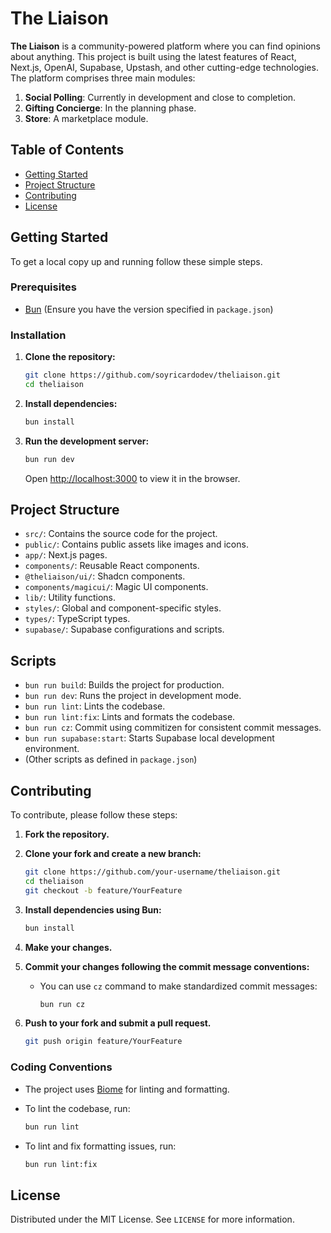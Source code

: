 # The Liaison

**The Liaison** is a community-powered platform where you can find opinions about anything. This project is built using the latest features of React, Next.js, OpenAI, Supabase, Upstash, and other cutting-edge technologies. The platform comprises three main modules:

1. **Social Polling**: Currently in development and close to completion.
2. **Gifting Concierge**: In the planning phase.
3. **Store**: A marketplace module.

## Table of Contents

- [Getting Started](#getting-started)
- [Project Structure](#project-structure)
- [Contributing](#contributing)
- [License](#license)

## Getting Started

To get a local copy up and running follow these simple steps.

### Prerequisites

- [Bun](https://bun.sh/) (Ensure you have the version specified in `package.json`)

### Installation

1. **Clone the repository:**

   ```bash
   git clone https://github.com/soyricardodev/theliaison.git
   cd theliaison
   ```

2. **Install dependencies:**

   ```bash
   bun install
   ```

3. **Run the development server:**

   ```bash
   bun run dev
   ```

   Open [http://localhost:3000](http://localhost:3000) to view it in the browser.

## Project Structure

- `src/`: Contains the source code for the project.
- `public/`: Contains public assets like images and icons.
- `app/`: Next.js pages.
- `components/`: Reusable React components.
- `@theliaison/ui/`: Shadcn components.
- `components/magicui/`: Magic UI components.
- `lib/`: Utility functions.
- `styles/`: Global and component-specific styles.
- `types/`: TypeScript types.
- `supabase/`: Supabase configurations and scripts.

## Scripts

- `bun run build`: Builds the project for production.
- `bun run dev`: Runs the project in development mode.
- `bun run lint`: Lints the codebase.
- `bun run lint:fix`: Lints and formats the codebase.
- `bun run cz`: Commit using commitizen for consistent commit messages.
- `bun run supabase:start`: Starts Supabase local development environment.
- (Other scripts as defined in `package.json`)

## Contributing

To contribute, please follow these steps:

1. **Fork the repository.**

2. **Clone your fork and create a new branch:**

   ```bash
   git clone https://github.com/your-username/theliaison.git
   cd theliaison
   git checkout -b feature/YourFeature
   ```

3. **Install dependencies using Bun:**

   ```bash
   bun install
   ```

4. **Make your changes.**

5. **Commit your changes following the commit message conventions:**

   - You can use `cz` command to make standardized commit messages:

     ```bash
     bun run cz
     ```

6. **Push to your fork and submit a pull request.**

   ```bash
   git push origin feature/YourFeature
   ```

### Coding Conventions

- The project uses [Biome](https://biomejs.dev/) for linting and formatting.
- To lint the codebase, run:

  ```bash
  bun run lint
  ```

- To lint and fix formatting issues, run:

  ```bash
  bun run lint:fix
  ```

## License

Distributed under the MIT License. See `LICENSE` for more information.
